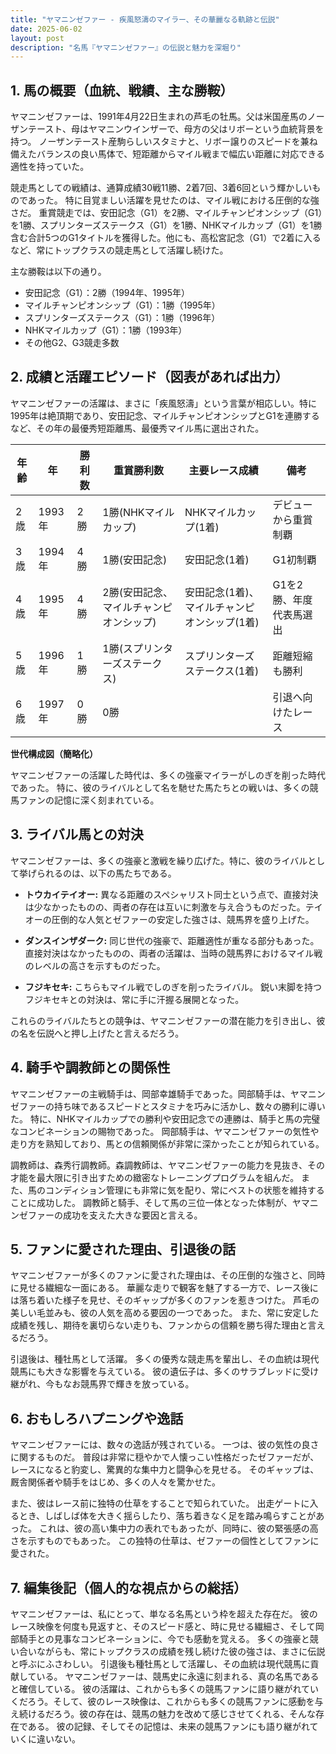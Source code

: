 ```yaml
---
title: "ヤマニンゼファー - 疾風怒濤のマイラー、その華麗なる軌跡と伝説"
date: 2025-06-02
layout: post
description: "名馬『ヤマニンゼファー』の伝説と魅力を深堀り"
---
```


## 1. 馬の概要（血統、戦績、主な勝鞍）

ヤマニンゼファーは、1991年4月22日生まれの芦毛の牡馬。父は米国産馬のノーザンテースト、母はヤマニンウインザーで、母方の父はリボーという血統背景を持つ。  ノーザンテースト産駒らしいスタミナと、リボー譲りのスピードを兼ね備えたバランスの良い馬体で、短距離からマイル戦まで幅広い距離に対応できる適性を持っていた。

競走馬としての戦績は、通算成績30戦11勝、2着7回、3着6回という輝かしいものであった。  特に目覚ましい活躍を見せたのは、マイル戦における圧倒的な強さだ。  重賞競走では、安田記念（G1）を2勝、マイルチャンピオンシップ（G1）を1勝、スプリンターズステークス（G1）を1勝、NHKマイルカップ（G1）を1勝含む合計5つのG1タイトルを獲得した。他にも、高松宮記念（G1）で2着に入るなど、常にトップクラスの競走馬として活躍し続けた。

主な勝鞍は以下の通り。

* 安田記念（G1）：2勝（1994年、1995年）
* マイルチャンピオンシップ（G1）：1勝（1995年）
* スプリンターズステークス（G1）：1勝（1996年）
* NHKマイルカップ（G1）：1勝（1993年）
* その他G2、G3競走多数


## 2. 成績と活躍エピソード（図表があれば出力）

ヤマニンゼファーの活躍は、まさに「疾風怒濤」という言葉が相応しい。特に1995年は絶頂期であり、安田記念、マイルチャンピオンシップとG1を連勝するなど、その年の最優秀短距離馬、最優秀マイル馬に選出された。  

| 年齢 | 年  | 勝利数 | 重賞勝利数 | 主要レース成績 | 備考 |
|---|---|---|---|---|---|
| 2歳 | 1993年 | 2勝 | 1勝(NHKマイルカップ) | NHKマイルカップ(1着) |  デビューから重賞制覇 |
| 3歳 | 1994年 | 4勝 | 1勝(安田記念) | 安田記念(1着) |  G1初制覇 |
| 4歳 | 1995年 | 4勝 | 2勝(安田記念、マイルチャンピオンシップ) | 安田記念(1着)、マイルチャンピオンシップ(1着) |  G1を2勝、年度代表馬選出 |
| 5歳 | 1996年 | 1勝 | 1勝(スプリンターズステークス) | スプリンターズステークス(1着) |  距離短縮も勝利 |
| 6歳 | 1997年 | 0勝 | 0勝 |  |  引退へ向けたレース |


**世代構成図（簡略化）**

ヤマニンゼファーの活躍した時代は、多くの強豪マイラーがしのぎを削った時代であった。  特に、彼のライバルとして名を馳せた馬たちとの戦いは、多くの競馬ファンの記憶に深く刻まれている。


## 3. ライバル馬との対決

ヤマニンゼファーは、多くの強豪と激戦を繰り広げた。特に、彼のライバルとして挙げられるのは、以下の馬たちである。

* **トウカイテイオー:**  異なる距離のスペシャリスト同士という点で、直接対決は少なかったものの、両者の存在は互いに刺激を与え合うものだった。テイオーの圧倒的な人気とゼファーの安定した強さは、競馬界を盛り上げた。

* **ダンスインザダーク:**  同じ世代の強豪で、距離適性が重なる部分もあった。  直接対決はなかったものの、両者の活躍は、当時の競馬界におけるマイル戦のレベルの高さを示すものだった。

* **フジキセキ:**  こちらもマイル戦でしのぎを削ったライバル。  鋭い末脚を持つフジキセキとの対決は、常に手に汗握る展開となった。


これらのライバルたちとの競争は、ヤマニンゼファーの潜在能力を引き出し、彼の名を伝説へと押し上げたと言えるだろう。


## 4. 騎手や調教師との関係性

ヤマニンゼファーの主戦騎手は、岡部幸雄騎手であった。岡部騎手は、ヤマニンゼファーの持ち味であるスピードとスタミナを巧みに活かし、数々の勝利に導いた。  特に、NHKマイルカップでの勝利や安田記念での連勝は、騎手と馬の完璧なコンビネーションの賜物であった。  岡部騎手は、ヤマニンゼファーの気性や走り方を熟知しており、馬との信頼関係が非常に深かったことが知られている。

調教師は、森秀行調教師。森調教師は、ヤマニンゼファーの能力を見抜き、その才能を最大限に引き出すための緻密なトレーニングプログラムを組んだ。  また、馬のコンディション管理にも非常に気を配り、常にベストの状態を維持することに成功した。  調教師と騎手、そして馬の三位一体となった体制が、ヤマニンゼファーの成功を支えた大きな要因と言える。


## 5. ファンに愛された理由、引退後の話

ヤマニンゼファーが多くのファンに愛された理由は、その圧倒的な強さと、同時に見せる繊細な一面にある。  華麗な走りで観客を魅了する一方で、レース後には落ち着いた様子を見せ、そのギャップが多くのファンを惹きつけた。  芦毛の美しい毛並みも、彼の人気を高める要因の一つであった。  また、常に安定した成績を残し、期待を裏切らない走りも、ファンからの信頼を勝ち得た理由と言えるだろう。

引退後は、種牡馬として活躍。  多くの優秀な競走馬を輩出し、その血統は現代競馬にも大きな影響を与えている。  彼の遺伝子は、多くのサラブレッドに受け継がれ、今もなお競馬界で輝きを放っている。


## 6. おもしろハプニングや逸話

ヤマニンゼファーには、数々の逸話が残されている。  一つは、彼の気性の良さに関するものだ。  普段は非常に穏やかで人懐っこい性格だったゼファーだが、レースになると豹変し、驚異的な集中力と闘争心を見せる。  そのギャップは、厩舎関係者や騎手をはじめ、多くの人々を驚かせた。

また、彼はレース前に独特の仕草をすることで知られていた。  出走ゲートに入るとき、しばしば体を大きく揺らしたり、落ち着きなく足を踏み鳴らすことがあった。  これは、彼の高い集中力の表れでもあったが、同時に、彼の緊張感の高さを示すものでもあった。  この独特の仕草は、ゼファーの個性としてファンに愛された。


## 7. 編集後記（個人的な視点からの総括）

ヤマニンゼファーは、私にとって、単なる名馬という枠を超えた存在だ。  彼のレース映像を何度も見返すと、そのスピード感と、時に見せる繊細さ、そして岡部騎手との見事なコンビネーションに、今でも感動を覚える。  多くの強豪と競い合いながらも、常にトップクラスの成績を残し続けた彼の強さは、まさに伝説と呼ぶにふさわしい。  引退後も種牡馬として活躍し、その血統は現代競馬に貢献している。  ヤマニンゼファーは、競馬史に永遠に刻まれる、真の名馬であると確信している。  彼の活躍は、これからも多くの競馬ファンに語り継がれていくだろう。そして、彼のレース映像は、これからも多くの競馬ファンに感動を与え続けるだろう。彼の存在は、競馬の魅力を改めて感じさせてくれる、そんな存在である。  彼の記録、そしてその記憶は、未来の競馬ファンにも語り継がれていくに違いない。
